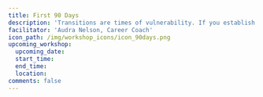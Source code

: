 ```yaml
---
title: First 90 Days
description: 'Transitions are times of vulnerability. If you establish credibility and secure early wins you will build momentum. If you stumble early on, you can get into a hole that’s hard to climb out of'
facilitator: 'Audra Nelson, Career Coach'
icon_path: /img/workshop_icons/icon_90days.png
upcoming_workshop:
  upcoming_date:
  start_time:
  end_time:
  location:
comments: false
---
```



